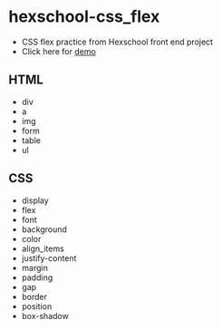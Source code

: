 # hexschool-css_flex
- CSS flex practice from Hexschool front end project
- Click here for [demo](https://vu3xk41997.github.io/hexschool-css_flex/)

## HTML
* div
* a
* img
* form
* table
* ul


## CSS
* display
* flex
* font
* background
* color
* align_items
* justify-content
* margin
* padding
* gap
* border
* position
* box-shadow